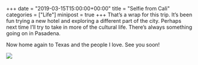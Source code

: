 +++
date = "2019-03-15T15:00:00+00:00"
title = "Selfie from Cali"
categories = ["Life"]
minipost = true
+++
That’s a wrap for this trip. It’s been fun trying a new hotel and exploring a different part of the city. Perhaps next time I’ll try to take in more of the cultural life. There’s always something going on in Pasadena.

Now home again to Texas and the people I love. See you soon!

![](https://res.cloudinary.com/tobyblog/image/upload/v1552689639/img/0A272D54-E957-4306-A48E-23424F70F28F.jpg)